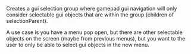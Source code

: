 Creates a gui selection group where gamepad gui navigation will only consider selectable gui objects that are within the group (children of selectionParent).

A use case is you have a menu pop open, but there are other selectable objects on the screen (maybe from previous menus), but you want to the user to only be able to select gui objects in the new menu.